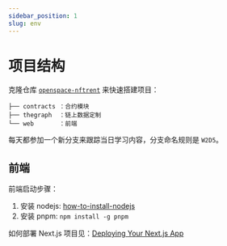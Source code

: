 ```yaml
---
sidebar_position: 1
slug: env
---
```


# 项目结构

克隆仓库 [`openspace-nftrent`](https://github.com) 来快速搭建项目：

```
├── contracts ：合约模块
├── thegraph  ：链上数据定制
└── web       ：前端
```

每天都参加一个新分支来跟踪当日学习内容，分支命名规则是 `W2D5`。



## 前端

前端启动步骤：

1. 安装 nodejs: [how-to-install-nodejs](https://nodejs.org/en/learn/getting-started/how-to-install-nodejs) 
2. 安装 pnpm: `npm install -g pnpm`
 


如何部署 Next.js 项目见：[Deploying Your Next.js App
](https://nextjs.org/learn-pages-router/basics/deploying-nextjs-app)